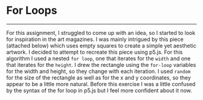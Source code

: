 # For Loops
---

For this assignment, I struggled to come up with an idea, so I started to look for inspiration in the art magazines. I was mainly intrigued by this piece (attached below) which uses empty squares to create a simple yet aesthetic artwork. I decided to attempt to recreate this piece using p5.js. For this algorithm I used a nested `for loop`, one that iterates for the `width` and one that iterates for the `height`. I drew the rectangle using the `for-loop` variables for the width and height, so they change with each iteration. I used `random` for the size of the rectangle as well as for the x and y coordinates, so they appear to be a little more natural. Before this exercise I was a little confused by the syntax of the for loop in p5.js but I feel more confident about it now.
